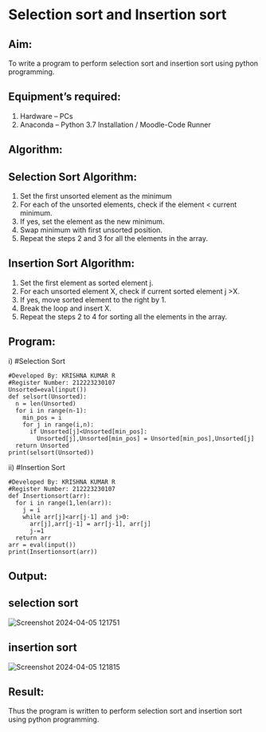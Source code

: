 # Selection sort and Insertion sort
## Aim:
To write a program to perform selection sort and insertion sort using python programming.
## Equipment’s required:
1.	Hardware – PCs
2.	Anaconda – Python 3.7 Installation / Moodle-Code Runner
## Algorithm:
## Selection Sort Algorithm:
1.	Set the first unsorted element as the minimum
2.	For each of the unsorted elements, check if the element < current minimum.
3.	If yes, set the element as the new minimum.
4.	Swap minimum with first unsorted position.
5.	Repeat the steps 2 and 3 for all the elements in the array.
## Insertion Sort Algorithm:
1.	Set the first element as sorted element j.
2.	For each unsorted element X, check if current sorted element j >X.
3.	If yes, move sorted element to the right by 1.
4.	Break the loop and insert X.
5.	Repeat the steps 2 to 4 for sorting all the elements in the array.
## Program:
i)	#Selection Sort
```
#Developed By: KRISHNA KUMAR R
#Register Number: 212223230107
Unsorted=eval(input())
def selsort(Unsorted):
  n = len(Unsorted)
  for i in range(n-1):
    min_pos = i
    for j in range(i,n):
      if Unsorted[j]<Unsorted[min_pos]:
        Unsorted[j],Unsorted[min_pos] = Unsorted[min_pos],Unsorted[j]
  return Unsorted
print(selsort(Unsorted))
```
ii)	#Insertion Sort
```
#Developed By: KRISHNA KUMAR R
#Register Number: 212223230107
def Insertionsort(arr):
  for i in range(1,len(arr)):
    j = i
    while arr[j]<arr[j-1] and j>0:
      arr[j],arr[j-1] = arr[j-1], arr[j]
      j-=1
  return arr
arr = eval(input())
print(Insertionsort(arr))
```

## Output:

## selection sort 
![Screenshot 2024-04-05 121751](https://github.com/Krishna23013541/Sorting-Algorithms/assets/149557764/10faab8e-2565-424c-8f20-7052524b5239)

## insertion sort 
![Screenshot 2024-04-05 121815](https://github.com/Krishna23013541/Sorting-Algorithms/assets/149557764/3c32946f-01a8-41ef-8888-3b080cf34c94)

## Result:
Thus the program is written to perform selection sort and insertion sort using python programming.
